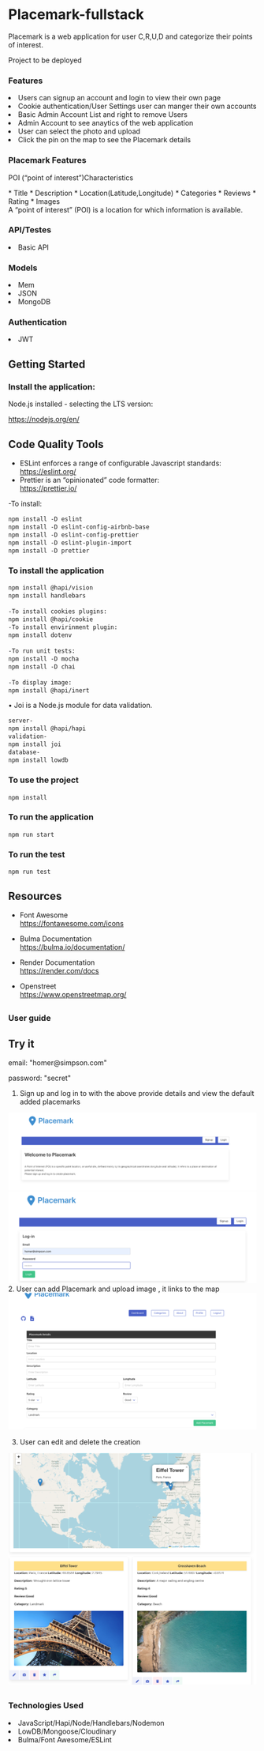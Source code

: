 # Placemark-fullstack

<p>Placemark is a web application for user C,R,U,D and categorize their points of interest.</p>

Project to be deployed



<h3>Features</h3>
<li>Users can signup an account  and login to view their own page</li>
<li>Cookie authentication/User Settings user can manger their own accounts</li>
<li>Basic Admin Account List and right to remove Users</li>
<li> Admin Account to see anaytics of the web application</li>
<li>User can select the photo and upload</li>
<li>Click the pin on the map to see the Placemark details</li>
<h3>Placemark Features</h3>
<p>POI (“point of interest”)Characteristics</p>
* Title
* Description
* Location(Latitude,Longitude)
* Categories
* Reviews
* Rating
* Images

<br>
A “point of interest” (POI) is a location for
which information is available.
<br>

<h3>API/Testes</h3>
<li>Basic API</li>

<h3>Models</h3>
<li>Mem</li>
<li>JSON</li>
<li>MongoDB</li>

<h3>Authentication</h3>
<li>JWT</li>

<h2>Getting Started</h2>

<h3>Install the application:</h3>

Node.js installed - selecting the LTS version:

https://nodejs.org/en/


<h2>Code Quality Tools</h2>

* ESLint enforces a range of configurable Javascript standards:<br>
https://eslint.org/
* Prettier is an “opinionated” code formatter:<br>
https://prettier.io/

-To install:

```
npm install -D eslint
npm install -D eslint-config-airbnb-base
npm install -D eslint-config-prettier
npm install -D eslint-plugin-import
npm install -D prettier
```

<h3>To install the application </h3>

```
npm install @hapi/vision
npm install handlebars

-To install cookies plugins:
npm install @hapi/cookie
-To install envirinment plugin:
npm install dotenv

-To run unit tests:
npm install -D mocha
npm install -D chai

-To display image:
npm install @hapi/inert
```

• Joi is a Node.js module for data validation. 

```
server-
npm install @hapi/hapi
validation-
npm install joi
database-
npm install lowdb
```

<h3>To use the project </h3>

```
npm install
```

<h3>To run the application </h3>

```
npm run start
```

<h3>To run the test </h3>

```
npm run test
```
<h2>Resources</h2>

* Font Awesome<br>
https://fontawesome.com/icons

* Bulma Documentation<br>
https://bulma.io/documentation/

* Render Documentation<br>
https://render.com/docs

* Openstreet<br>
https://www.openstreetmap.org/



## <h3>User guide</h3>
<h2>Try it </h2>
<p>email: "homer@simpson.com" </p>
<p>password: "secret"</p>

1. Sign up and log in to with the above provide details and view the default added placemarks
<img src="/assets/db.png">

<img src="/assets/login.png">
2. User can add Placemark and upload image , it links to the map
<img src="/assets/add.png">

3. User can edit and delete the creation
<img src="/assets/list.png">


## <h3>Technologies Used</h3>

<li>JavaScript/Hapi/Node/Handlebars/Nodemon</li>
<li>LowDB/Mongoose/Cloudinary</li>
<li>Bulma/Font Awesome/ESLint</li>

